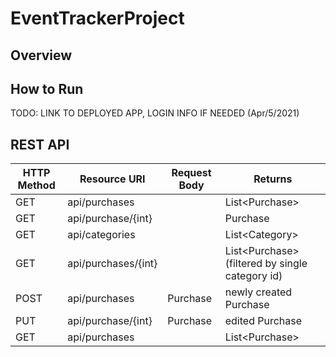 # EventTrackerProject

## Overview


## How to Run
TODO: LINK TO DEPLOYED APP, LOGIN INFO IF NEEDED (Apr/5/2021)

## REST API
| HTTP Method | Resource URI       | Request Body | Returns                                               |
|-------------|--------------------|--------------|-------------------------------------------------------|
|GET          | api/purchases      |              | List&lt;Purchase&gt;                                  |
|GET          | api/purchase/{int} |              | Purchase                                              |
|GET          | api/categories     |              | List&lt;Category&gt;                                  |
|GET          | api/purchases/{int}|              | List&lt;Purchase&gt; (filtered by single category id) |
|POST         | api/purchases      | Purchase     | newly created Purchase                                |
|PUT          | api/purchase/{int} | Purchase     | edited Purchase                                       |
|GET          | api/purchases      |              | List&lt;Purchase&gt;                                  |
